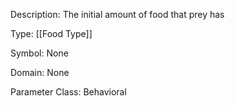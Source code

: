 Description: The initial amount of food that prey has

Type: [[Food Type]]

Symbol: None

Domain: None

Parameter Class: Behavioral

